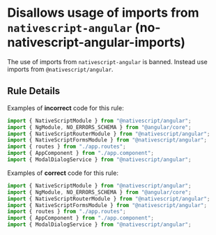 # Disallows usage of imports from `nativescript-angular` (no-nativescript-angular-imports)

The use of imports from `nativescript-angular` is banned. Instead use imports from `@nativescript/angular`.

## Rule Details

Examples of **incorrect** code for this rule:

```ts
import { NativeScriptModule } from "@nativescript/angular";
import { NgModule, NO_ERRORS_SCHEMA } from "@angular/core";
import { NativeScriptRouterModule } from "@nativescript/angular";
import { NativeScriptFormsModule } from "@nativescript/angular";
import { routes } from "./app.routes";
import { AppComponent } from "./app.component";
import { ModalDialogService } from "@nativescript/angular";
```

Examples of **correct** code for this rule:

```ts
import { NativeScriptModule } from "@nativescript/angular";
import { NgModule, NO_ERRORS_SCHEMA } from "@angular/core";
import { NativeScriptRouterModule } from "@nativescript/angular";
import { NativeScriptFormsModule } from "@nativescript/angular";
import { routes } from "./app.routes";
import { AppComponent } from "./app.component";
import { ModalDialogService } from "@nativescript/angular";
```
